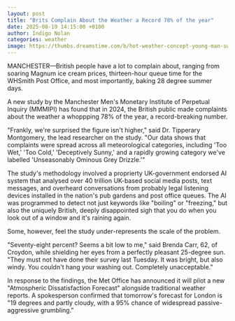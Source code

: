 ```yaml
---
layout: post
title: "Brits Complain About the Weather a Record 78% of the year"
date: 2025-08-19 14:15:00 +0100
author: Indigo Nolan
categories: weather
image: https://thumbs.dreamstime.com/b/hot-weather-concept-young-man-sweating-thermometer-showing-high-temperature-sun-background-hot-weather-concept-young-man-117128246.jpg
---
```


MANCHESTER—British people have a lot to complain about, ranging from soaring Magnum ice cream prices, thirteen-hour queue time for the WHSmith Post Office, and most importantly, baking 28 degree summer days. 

A new study by the Manchester Men's Monetary Institute of Perpetual Inquiry (MMMIPI) has found that in 2024, the British public made complaints about the weather a whoppping 78% of the year, a record-breaking number.

"Frankly, we're surprised the figure isn't higher," said Dr. Tipperary Montgomery, the lead researcher on the study. "Our data shows that complaints were spread across all meteorological categories, including 'Too Wet,' 'Too Cold,' 'Deceptively Sunny,' and a rapidly growing category we've labelled 'Unseasonably Ominous Grey Drizzle.'"

The study's methodology involved a proprierty UK-government endorsed AI system that analysed over 40 trillion UK-based social media posts, text messages, and overheard conversations from probably legal listening devices installed in the nation's pub gardens and post office queues. The AI was programmed to detect not just keywords like "boiling" or "freezing," but also the uniquely British, deeply disappointed sigh that you do when you look out of a window and it's raining again.

Some, however, feel the study under-represents the scale of the problem.

"Seventy-eight percent? Seems a bit low to me," said Brenda Carr, 62, of Croydon, while shielding her eyes from a perfectly pleasant 25-degree sun. "They must not have done their survey last Tuesday. It was bright, but also windy. You couldn't hang your washing out. Completely unacceptable."

In response to the findings, the Met Office has announced it will pilot a new "Atmospheric Dissatisfaction Forecast" alongside traditional weather reports. A spokesperson confirmed that tomorrow's forecast for London is "19 degrees and partly cloudy, with a 95% chance of widespread passive-aggressive grumbling."